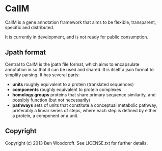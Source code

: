 # CallM

CallM is a gene annotation framework that aims to be flexible, transparent, specific and distributed.

It is currently in development, and is not ready for public consumption.

## Jpath format

Central to CallM is the jpath file format, which aims to encapsulate annotation in so that it can be used and shared. It is itself a json format to simplify parsing. It has several parts:

* **units** roughly equivalent to a protein (translated sequences)
* **components** roughly equivalent to protein complexes
* **homology groups** proteins that share primary sequence similarity, and possibly function (but not necessarily)
* **pathways** sets of units that constitute a conceptual metabolic pathway, preferably a linear series of steps,
  where each step is defined by either a protein, a component or a unit.

## Copyright

Copyright (c) 2013 Ben Woodcroft. See LICENSE.txt for
further details.

